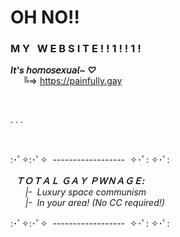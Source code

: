 # **OH NO‼️**

### **M&nbsp;Y&nbsp;&nbsp;&nbsp;W&nbsp;E&nbsp;B&nbsp;S&nbsp;I&nbsp;T&nbsp;E&nbsp;!&nbsp;!&nbsp;1&nbsp;!&nbsp;!&nbsp;1&nbsp;!**

__*It's 𝘩𝘰𝘮𝘰𝘴𝘦𝘹𝘶𝘢𝘭~ ♡*__<br>&nbsp;&nbsp;&nbsp;&nbsp;&nbsp;╚=>&nbsp;https://painfully.gay



<br>

[//]: # (##### ***•&nbsp;•&nbsp;•&nbsp;•&nbsp;•&nbsp;•&nbsp;•&nbsp;•***)

[//]: # (- - - - -)


[//]: # (.&nbsp;&nbsp;.&nbsp;&nbsp;.&nbsp;&nbsp;)

.&nbsp;.&nbsp;.&nbsp;

<br>


[//]: # (<br>)



:･ﾟ✧:･ﾟ✧&nbsp;&nbsp;------------------&nbsp;&nbsp;✧･ﾟ: ✧･ﾟ:<br>

[//]: # (&nbsp;&nbsp;&nbsp;&nbsp;&nbsp;&nbsp;&nbsp;&nbsp;&nbsp;&nbsp;&nbsp;&nbsp;&nbsp;&nbsp;&nbsp;&nbsp;&nbsp;&nbsp;&nbsp;&nbsp;&nbsp;&nbsp;&nbsp;&nbsp;&nbsp;•<br>)

&nbsp;&nbsp;***ＴＯＴＡＬ ＧＡＹ ＰＷＮＡＧＥ:***<br>
&nbsp;&nbsp;&nbsp;&nbsp;&nbsp;&nbsp;*|- &nbsp;Luxury space communism*<br>
&nbsp;&nbsp;&nbsp;&nbsp;&nbsp;&nbsp;*|- &nbsp;In your area! (No CC required!)*<br>

[//]: # (&nbsp;&nbsp;&nbsp;&nbsp;&nbsp;&nbsp;&nbsp;&nbsp;&nbsp;&nbsp;&nbsp;&nbsp;&nbsp;&nbsp;&nbsp;&nbsp;&nbsp;&nbsp;&nbsp;&nbsp;&nbsp;&nbsp;&nbsp;&nbsp;&nbsp;&nbsp;•<br>)

:･ﾟ✧:･ﾟ✧&nbsp;&nbsp;------------------&nbsp;&nbsp;✧･ﾟ: ✧･ﾟ:<br>



<br>



[//]: # (![snapshot-2025-08-19T04.12.00.000Z.mov]&#40;assets/videos/snapshot-2025-08-19T04.12.00.000Z.mov&#41;)

[//]: # (**\\|&nbsp;~ UwU ~&nbsp;|/**)
